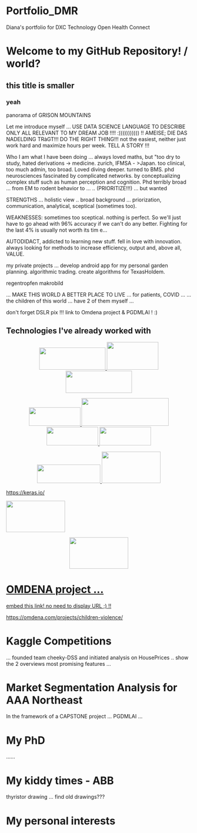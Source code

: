 # Portfolio_DMR
Diana's portfolio for DXC Technology Open Health Connect

# Welcome to my GitHub Repository! / world?
## this title is smaller
### yeah

panorama of GRISON MOUNTAINS

Let me introduce myself ... USE DATA SCIENCE LANGUAGE TO DESCRIBE ONLY ALL RELEVANT TO MY DREAM JOB !!!! :))))))))))) !! AMEISE; DIE DAS NADELDING TRàGT!!! DO THE RIGHT THING!!! 
not the easiest, neither just work hard and maximize hours per week. TELL A STORY !!!

Who I am what I have been doing ... always loved maths, but "too dry to study, hated derivations -> medicine. zurich, IFMSA - >Japan. 
too clinical, too much admin, too broad. Loved diving deeper. turned to BMS. phd neurosciences fascinated by complicated networks. by conceptualizing complex stuff such as human perception and cognition. 
Phd terribly broad ... from EM to rodent behavior to  ... .. (PRIORITIZE!!!) ... but wanted

STRENGTHS ... holistic view .. broad background ... priorization, communication, analytical, sceptical (sometimes too).

WEAKNESSES: sometimes too sceptical. nothing is perfect. So we'll just have to go ahead with 96% accuracy if we can't do any better. Fighting for the last 4% is usually not worth its tim e...

AUTODIDACT, addicted to learning new stuff. fell in love with innovation. always looking for methods to increase efficiency, output and, above all, VALUE. 

my private projects ... develop android app for my personal garden planning. algorithmic trading. create algorithms for TexasHoldem. 

regentropfen makrobild

... MAKE THIS WORLD A BETTER PLACE TO LIVE ... for patients, COVID ... ... the children of this world ... have 2 of them myself ... 


don't forget DSLR pix !!! link to Omdena project & PGDMLAI ! :)


## Technologies I've already worked with
<p align="center">
<a href="https://www.python.org/"><img height="60" width="180" src="https://upload.wikimedia.org/wikipedia/commons/f/f8/Python_logo_and_wordmark.svg">
<a href="https://rstudio.com/"><img height="75" width="140" src="https://rstudio.com/wp-content/uploads/2018/10/RStudio-Logo.svg">
<a href="https://www.ibm.com/ch-de/products/spss-statistics"><img height="60" width="180" src="https://comparecamp.com/media/uploads/2019/03/IBM-SPSS-logo-1.png">


<p align="center">
<a href="https://www.stata.com/"><img height="50" width="140" src="https://encrypted-tbn0.gstatic.com/images?q=tbn%3AANd9GcSg_VmM_D6WApZ5H5hcrR7xe-L8nFD3WF8g_g&usqp=CAU">
<a href="https://ch.mathworks.com/de/products/matlab.html"><img height="75" width="237" src="https://encrypted-tbn0.gstatic.com/images?q=tbn%3AANd9GcSm6_4rx9TvVvC5qKnDqgXMXkm8AzL1SsFCyw&usqp=CAU">
<a href="https://www.wolfram.com/mathematica/?source=nav"><img height="50" width="140" src="https://www.additive-net.de/images/software/wolfram/mathematica/mma_11/mathematica_11_logo.png">
<a href="https://www.graphpad.com/scientific-software/prism/"><img height="50" width="140" src="https://images.g2crowd.com/uploads/product/image/social_landscape/social_landscape_52e37f0a6d5c743165ff980b25f27f63/graphpad-prism.png">


<p align="center">
<a href="https://keras.io/"><img height="50" width="172" src="https://keras.io/img/logo.png">
<a href="https://www.tensorflow.org/"><img height="85" width="160" src="https://www.vectorlogo.zone/logos/tensorflow/tensorflow-ar21.svg">

https://keras.io/

<p align="center">

<a href="https://www.tableau.com/"><img height="85" width="160" src="https://upload.wikimedia.org/wikipedia/en/0/06/Tableau_logo.svg">
<p align="center">
<a href="https://www.jetbrains.com/pycharm"><img height="85" width="160" src="https://upload.wikimedia.org/wikipedia/commons/a/a1/PyCharm_Logo.svg">




# OMDENA project ...

embed this link! no need to display URL ;) !!

https://omdena.com/projects/children-violence/

# Kaggle Competitions

... founded team cheeky-DSS and initiated analysis on HousePrices .. show the 2 overviews most promising features ...


# Market Segmentation Analysis for AAA Northeast

In the framework of a CAPSTONE project ... PGDMLAI ... 

# My PhD

...... 


# My kiddy times - ABB

thyristor drawing ... find old drawings???

# My personal interests

